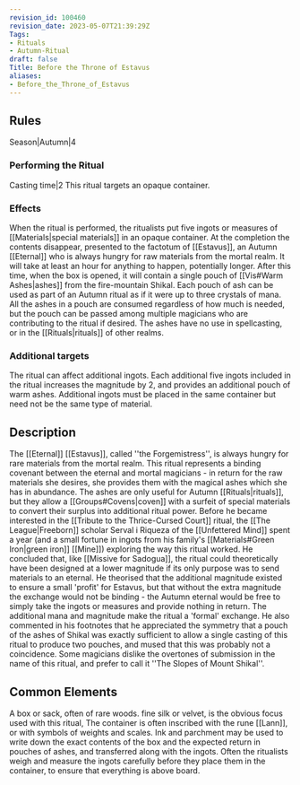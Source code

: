 ```yaml
---
revision_id: 100460
revision_date: 2023-05-07T21:39:29Z
Tags:
- Rituals
- Autumn-Ritual
draft: false
Title: Before the Throne of Estavus
aliases:
- Before_the_Throne_of_Estavus
---
```

## Rules
Season|Autumn|4
### Performing the Ritual
Casting time|2 This ritual targets an opaque container.
### Effects
When the ritual is performed, the ritualists put five ingots or measures of [[Materials|special materials]] in an opaque container. At the completion the contents disappear, presented to the factotum of [[Estavus]], an Autumn [[Eternal]] who is always hungry for raw materials from the mortal realm.
It will take at least an hour for anything to happen, potentially longer. After this time, when the box is opened, it will contain a single pouch of [[Vis#Warm Ashes|ashes]] from the fire-mountain Shikal. Each pouch of ash can be used as part of an Autumn ritual as if it were up to three crystals of mana. All the ashes in a pouch are consumed regardless of how much is needed, but the pouch can be passed among multiple magicians who are contributing to the ritual if desired.
The ashes have no use in spellcasting, or in the [[Rituals|rituals]] of other realms.
### Additional targets
The ritual can affect additional ingots. Each additional five ingots included in the ritual increases the magnitude by 2, and provides an additional pouch of warm ashes. Additional ingots must be placed in the same container but need not be the same type of material.
## Description
The [[Eternal]] [[Estavus]], called ''the Forgemistress'', is always hungry for rare materials from the mortal realm. This ritual represents a binding covenant between the eternal and mortal magicians - in return for the raw materials she desires, she provides them with the magical ashes which she has in abundance. The ashes are only useful for Autumn [[Rituals|rituals]], but they allow a [[Groups#Covens|coven]] with a surfeit of special materials to convert their surplus into additional ritual power.
Before he became interested in the [[Tribute to the Thrice-Cursed Court]] ritual, the [[The League|Freeborn]] scholar Serval i Riqueza of the [[Unfettered Mind]] spent a year (and a small fortune in ingots from his family's [[Materials#Green Iron|green iron]] [[Mine]]) exploring the way this ritual worked. He concluded that, like [[Missive for Sadogua]], the ritual could theoretically have been designed at a lower magnitude if its only purpose was to send materials to an eternal. He theorised that the additional magnitude existed to ensure a small 'profit' for Estavus, but that without the extra magnitude the exchange would not be binding - the Autumn eternal would be free to simply take the ingots or measures and provide nothing in return. The additional mana and magnitude make the ritual a 'formal' exchange. He also commented in his footnotes that he appreciated the symmetry that a pouch of the ashes of Shikal was exactly sufficient to allow a single casting of this ritual to produce two pouches, and mused that this was probably not a coincidence.
Some magicians dislike the overtones of submission in the name of this ritual, and prefer to call it ''The Slopes of Mount Shikal''.
## Common Elements
A box or sack, often of rare woods. fine silk or velvet, is the obvious focus used with this ritual, The container is often inscribed with the rune [[Lann]], or with symbols of weights and scales. Ink and parchment may be used to write down the exact contents of the box and the expected return in pouches of ashes, and transferred along with the ingots. Often the ritualists weigh and measure the ingots carefully before they place them in the container, to ensure that everything is above board.